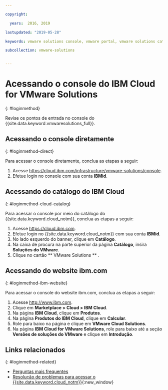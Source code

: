```yaml
---

copyright:

  years:  2016, 2019

lastupdated: "2019-05-28"

keywords: vmware solutions console, vmware portal, vmware solutions catalog

subcollection: vmware-solutions


---
```


# Acessando o console do IBM Cloud for VMware Solutions
{: #loginmethod}

Revise os pontos de entrada no console do {{site.data.keyword.vmwaresolutions_full}}.

## Acessando o console diretamente
{: #loginmethod-direct}

Para acessar o console diretamente, conclua as etapas a seguir:
1. Acesse
   https://cloud.ibm.com/infrastructure/vmware-solutions/console.
2. Efetue login no console com sua conta **IBMid**.

## Acessando do catálogo do IBM Cloud
{: #loginmethod-cloud-catalog}

Para acessar o console por meio do catálogo do {{site.data.keyword.cloud_notm}}, conclua as etapas a seguir:
1. Acesse https://cloud.ibm.com.
2. Efetue login no {{site.data.keyword.cloud_notm}} com sua conta **IBMid**.
3. No lado esquerdo do banner, clique em **Catálogo**.
4. Na caixa de procura na parte superior da página **Catálogo**, insira **Soluções do VMware**.
5. Clique no cartão  ** VMware Solutions ** .

## Acessando do website ibm.com
{: #loginmethod-ibm-website}

Para acessar o console do website ibm.com, conclua as etapas a seguir:
1. Acesse http://www.ibm.com.
2. Clique em **Marketplace > Cloud > IBM Cloud**.
2. Na página **IBM Cloud**, clique em **Produtos**.
3. Na página **Produtos do IBM Cloud**, clique em **Calcular**.
4. Role para baixo na página e clique em **VMware Cloud Solutions**.
5. Na página **IBM Cloud for VMware Solutions**, role para baixo até a seção **Versões de soluções do VMware** e clique em **Introdução**.

## Links relacionados
{: #loginmethod-related}

* [Perguntas mais frequentes](/docs/services/vmwaresolutions/vmonic?topic=vmware-solutions-faq)
* [Resolução de problemas para acessar o {{site.data.keyword.cloud_notm}}](/docs/account?topic=account-accessing){:new_window}
